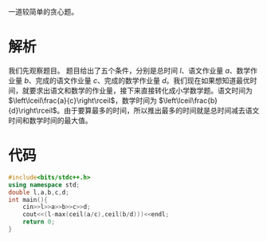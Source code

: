 一道较简单的贪心题。

# 解析

我们先观察题目。
题目给出了五个条件，分别是总时间 $l$、语文作业量 $a$、数学作业量 $b$、完成的语文作业量 $c$、完成的数学作业量 $d$。我们现在如果想知道最优时间，就要求出语文和数学的作业量，接下来直接转化成小学数学题。语文时间为 $\left\lceil\frac{a}{c}\right\rceil$，数学时间为 $\left\lceil\frac{b}{d}\right\rceil$。由于要算最多的时间，所以推出最多的时间就是总时间减去语文时间和数学时间的最大值。

# 代码

```cpp
#include<bits/stdc++.h>
using namespace std;
double l,a,b,c,d;
int main(){
	cin>>l>>a>>b>>c>>d;
	cout<<(l-max(ceil(a/c),ceil(b/d)))<<endl;
	return 0;
}
```
